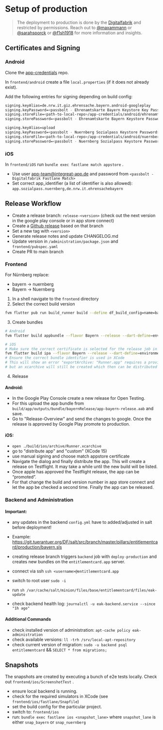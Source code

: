 # Setup of production

> The deployment to production is done by the [Digitalfabrik](https://github.com/digitalfabrik/) and restricted by permissions.
> Reach out to [@maxammann](https://github.com/maxammann/) or [@sarahsporck](https://github.com/sarahsporck/) or [@f1sh1918](https://github.com/f1sh1918/) for more information and insights.

## Certificates and Signing

### Android

Clone the [app-credentials](https://github.com/digitalfabrik/app-credentials) repo.

In `frontend/android` create a file `local.properties` (if it does not already exist).

Add the following entries for signing depending on build config:

```bash
signing.keyAlias=de.nrw.it.giz.ehrensache.bayern.android-googleplay
signing.keyPassword=<passbolt - Ehrenamtskarte Bayern Keystore Key Password>
signing.storeFile=<path-to-local-repo>/app-credentials/android/ehrenamtskarte-bayern.jks
signing.storePassword=<passbolt - Ehrenamtskarte Bayern Keystore Password>
```

```bash
signing.keyAlias=upload
signing.keyPassword=<passbolt - Nuernberg Sozialpass Keystore Password>
signing.storeFile=<path-to-local-repo>/app-credentials/android/nuernberg-sozialpass.jks
signing.storePassword=<passbolt - Nuernberg Sozialpass Keystore Password>
```

### iOS

In `frontend/iOS`  run `bundle exec fastlane match appstore` .

- Use user [app-team@integreat-app.de](mailto:app-team@integreat-app.de) and password from `<passbolt - Digitalfabrik Fastlane Match>`
- Set correct app_identifier (a list of identifier is also allowed): `app.sozialpass.nuernberg,de.nrw.it.ehrensachebayern`

## Release Workflow

- Create a release branch: `release-<version>`  (check out the next version in the google play console or in app store connect)
- Create a  [Github release](https://github.com/digitalfabrik/entitlementcard/releases/new) based on that branch
- Set a new tag with `<version>`
- Generate release notes and update CHANGELOG.md
- Update version in `/administration/package.json` and `frontend/pubspec.yaml`
- Create PR to main branch

### Frontend

For Nürnberg replace:

- bayern → nuernberg
- Bayern → Nuernberg

1. In a shell navigate to the `frontend` directory
2. Select the correct build version

```bash
fvm flutter pub run build_runner build --define df_build_config=name=bayern
```

3. Create bundles

```bash
# Android
fvm flutter build appbundle --flavor Bayern --release --dart-define=environment=production

# iOS
# Make sure the correct certificate is selected for the release job in xcode
fvm flutter build ipa --flavor Bayern --release --dart-define=environment=production
# Ensure the correct bundle identifier is used in XCode
# This will show an error "exportArchive: "Runner.app" requires a provisioning profile."
# but an xcarchive will still be created which then can be distributed via xcode
```

4. Release

#### Android:
- In the Google Play Console create a new release for Open Testing. 
- For this upload the app bundle from `build/app/outputs/bundle/bayernRelease/app-bayern-release.aab` and save. 
- Go to "Release-Overview" and send the changes to google. Once the release is approved by Google Play promote to production.

#### iOS:
- `open ./build/ios/archive/Runner.xcarchive`
- go to "distribute app" and "custom" (XCode 15)
- use manual signing and choose match appstore certificate
- Navigate the dialog and finally distribute the app. This will create a release on Testflight. It may take a while until the new build will be listed.
- Once apple has approved the Testflight release, the app can be “promoted”. 
- For that change the build and version number in app store connect and let the app be checked a second time. Finally the app can be released.


### Backend and Administration

#### Important: 
- any updates in the backend `config.yml` have to added/adjusted in salt before deployment!
- Example: https://git.tuerantuer.org/DF/salt/src/branch/master/pillars/entitlementcard/production/bayern.sls


- creating release branch triggers `backend` job with `deploy-production` and creates new bundles on the `entitlementcard.app` server.
- connect via ssh `ssh <username>@entitlementcard.app`
- switch to root user `sudo -i`
- run `sh /var/cache/salt/minion/files/base/entitlementcard/files/eak-update`
- check backend health log: `journalctl -u eak-backend.service --since "1h ago"`

#### Additional Commands
- check installed version of administration: `apt-cache policy eak-administration`
- check available versions: `ll -trh /srv/local-apt-repository`
- check current version of migration: `sudo -u backend psql entitlementcard` && `SELECT * from migrations;`

## Snapshots

The snapshots are created by executing a bunch of e2e tests locally. Check out `frontend/ios/ScreenshotTest` .

- ensure local backend is running.
- check for the required simulators in XCode (see `frontend/ios/fastlane/Snapfile`)
- set the build config for the particular project.
- switch to: `frontend/ios`
- run: `bundle exec fastlane ios <snapshot_lane>` where `snapshot_lane` is either `snap_bayern` or `snap_nuernberg`
